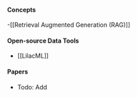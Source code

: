 #### Concepts
-[[Retrieval Augmented Generation (RAG)]]
#### Open-source Data Tools
- [[LilacML]] 
#### Papers
- Todo: Add
